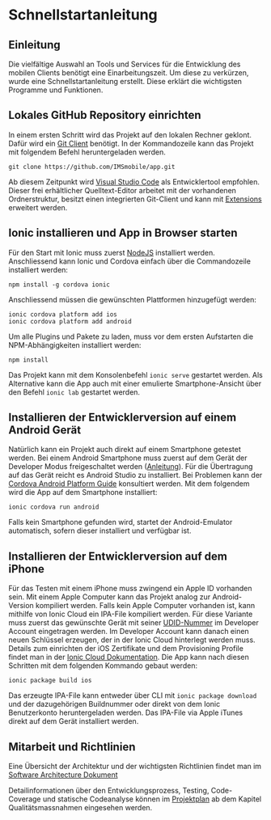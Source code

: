 # Schnellstartanleitung
## Einleitung
Die vielfältige Auswahl an Tools und Services für die Entwicklung des mobilen Clients benötigt eine Einarbeitungszeit. Um diese zu verkürzen, wurde eine Schnellstartanleitung erstellt. Diese erklärt die wichtigsten Programme und Funktionen.

## Lokales GitHub Repository einrichten
In einem ersten Schritt wird das Projekt auf den lokalen Rechner geklont. Dafür wird ein [Git Client](https://git-scm.com) benötigt. In der Kommandozeile kann das Projekt mit folgendem Befehl heruntergeladen werden. 

`git clone https://github.com/IMSmobile/app.git`  

Ab diesem Zeitpunkt wird [Visual Studio Code](https://code.visualstudio.com) als Entwicklertool empfohlen. Dieser frei erhältlicher Quelltext-Editor arbeitet mit der vorhandenen Ordnerstruktur, besitzt einen integrierten Git-Client und kann mit [Extensions](projektplan.md#plugins) erweitert werden.

## Ionic installieren und App in Browser starten

Für den Start mit Ionic muss zuerst [NodeJS](https://nodejs.org/en/) installiert werden. Anschliessend kann Ionic und Cordova einfach über die Commandozeile installiert werden:  
```shell
npm install -g cordova ionic
```

Anschliessend müssen die gewünschten Plattformen hinzugefügt werden:  
```shell
ionic cordova platform add ios
ionic cordova platform add android
```
Um alle Plugins und Pakete zu laden, muss vor dem ersten Aufstarten die NPM-Abhängigkeiten installiert werden:  
```shell
npm install
```

Das Projekt kann mit dem Konsolenbefehl `ionic serve` gestartet werden. Als Alternative kann die App auch mit einer emulierte Smartphone-Ansicht über den Befehl `ionic lab` gestartet werden.

## Installieren der Entwicklerversion auf einem Android Gerät
Natürlich kann ein Projekt auch direkt auf einem Smartphone getestet werden. Bei einem Android Smartphone muss zuerst auf dem Gerät der Developer Modus freigeschaltet werden ([Anleitung](https://developer.android.com/studio/debug/dev-options.html)). Für die Übertragung auf das Gerät reicht es Android Studio zu installiert. Bei Problemen kann der [Cordova Android Platform Guide](https://cordova.apache.org/docs/en/7.x/guide/platforms/android/) konsultiert werden. Mit dem folgendem wird die App auf dem  Smartphone installiert:  
```shell
ionic cordova run android
```

Falls kein Smartphone gefunden wird, startet der Android-Emulator automatisch, sofern dieser installiert und verfügbar ist.

## Installieren der Entwicklerversion auf dem iPhone
Für das Testen mit einem iPhone muss zwingend ein Apple ID vorhanden sein. Mit einem Apple Computer kann das Projekt analog zur Android-Version kompiliert werden. Falls kein Apple Computer vorhanden ist, kann mithilfe von Ionic Cloud ein IPA-File kompiliert werden. Für diese Variante muss zuerst das gewünschte Gerät mit seiner [UDID-Nummer](https://docs.ionic.io/services/profiles/ios-udid.html) im Developer Account eingetragen werden. Im Developer Account kann danach einen neuen Schlüssel erzeugen, der in der Ionic Cloud hinterlegt werden muss. Details zum einrichten der iOS Zertifikate und dem Provisioning Profile findet man in der [Ionic Cloud Dokumentation](https://docs.ionic.io/services/profiles/#ios-app-certificate--provisioning-profile). Die App kann nach diesen Schritten mit dem folgenden Kommando gebaut werden:  
```shell
ionic package build ios
```
Das erzeugte IPA-File kann entweder über CLI mit `ionic package download` und der dazugehörigen Buildnummer oder direkt von dem Ionic Benutzerkonto heruntergeladen werden. Das IPA-File via Apple iTunes direkt auf dem Gerät installiert werden.


## Mitarbeit und Richtlinien

Eine Übersicht der Architektur und der wichtigsten Richtlinien findet man im [Software Architecture Dokument](sad.md)

Detailinformationen über den Entwicklungsprozess, Testing, Code-Coverage und statische Codeanalyse können im [Projektplan](projektplan.md#qualitätsmassnahmen) ab dem Kapitel Qualitätsmassnahmen eingesehen werden.
